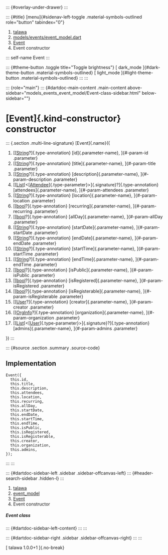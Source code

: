 ::: {#overlay-under-drawer}
:::

::: {#title}
[menu]{#sidenav-left-toggle .material-symbols-outlined role="button"
tabindex="0"}

1.  [talawa](../../index.html)
2.  [models/events/event_model.dart](../../models_events_event_model/)
3.  [Event](../../models_events_event_model/Event-class.html)
4.  Event constructor

::: self-name
Event
:::

::: {#theme-button .toggle title="Toggle brightness"}
[ dark_mode ]{#dark-theme-button .material-symbols-outlined} [
light_mode ]{#light-theme-button .material-symbols-outlined}
:::
:::

::: {role="main"}
::: {#dartdoc-main-content .main-content above-sidebar="models_events_event_model/Event-class-sidebar.html" below-sidebar=""}
<div>

# [Event]{.kind-constructor} constructor

</div>

::: {.section .multi-line-signature}
[Event]{.name}({

1.  [[[String](https://api.flutter.dev/flutter/dart-core/String-class.html)?]{.type-annotation}
    [id]{.parameter-name}, ]{#-param-id .parameter}
2.  [[[String](https://api.flutter.dev/flutter/dart-core/String-class.html)?]{.type-annotation}
    [title]{.parameter-name}, ]{#-param-title .parameter}
3.  [[[String](https://api.flutter.dev/flutter/dart-core/String-class.html)?]{.type-annotation}
    [description]{.parameter-name}, ]{#-param-description .parameter}
4.  [[[List](https://api.flutter.dev/flutter/dart-core/List-class.html)[\<[[Attendee](../../models_events_event_model/Attendee-class.html)]{.type-parameter}\>]{.signature}?]{.type-annotation}
    [attendees]{.parameter-name}, ]{#-param-attendees .parameter}
5.  [[[String](https://api.flutter.dev/flutter/dart-core/String-class.html)?]{.type-annotation}
    [location]{.parameter-name}, ]{#-param-location .parameter}
6.  [[[bool](https://api.flutter.dev/flutter/dart-core/bool-class.html)?]{.type-annotation}
    [recurring]{.parameter-name}, ]{#-param-recurring .parameter}
7.  [[[bool](https://api.flutter.dev/flutter/dart-core/bool-class.html)?]{.type-annotation}
    [allDay]{.parameter-name}, ]{#-param-allDay .parameter}
8.  [[[String](https://api.flutter.dev/flutter/dart-core/String-class.html)?]{.type-annotation}
    [startDate]{.parameter-name}, ]{#-param-startDate .parameter}
9.  [[[String](https://api.flutter.dev/flutter/dart-core/String-class.html)?]{.type-annotation}
    [endDate]{.parameter-name}, ]{#-param-endDate .parameter}
10. [[[String](https://api.flutter.dev/flutter/dart-core/String-class.html)?]{.type-annotation}
    [startTime]{.parameter-name}, ]{#-param-startTime .parameter}
11. [[[String](https://api.flutter.dev/flutter/dart-core/String-class.html)?]{.type-annotation}
    [endTime]{.parameter-name}, ]{#-param-endTime .parameter}
12. [[[bool](https://api.flutter.dev/flutter/dart-core/bool-class.html)?]{.type-annotation}
    [isPublic]{.parameter-name}, ]{#-param-isPublic .parameter}
13. [[[bool](https://api.flutter.dev/flutter/dart-core/bool-class.html)?]{.type-annotation}
    [isRegistered]{.parameter-name}, ]{#-param-isRegistered .parameter}
14. [[[bool](https://api.flutter.dev/flutter/dart-core/bool-class.html)?]{.type-annotation}
    [isRegisterable]{.parameter-name}, ]{#-param-isRegisterable
    .parameter}
15. [[[User](../../models_user_user_info/User-class.html)?]{.type-annotation}
    [creator]{.parameter-name}, ]{#-param-creator .parameter}
16. [[[OrgInfo](../../models_organization_org_info/OrgInfo-class.html)?]{.type-annotation}
    [organization]{.parameter-name}, ]{#-param-organization .parameter}
17. [[[List](https://api.flutter.dev/flutter/dart-core/List-class.html)[\<[[User](../../models_user_user_info/User-class.html)]{.type-parameter}\>]{.signature}?]{.type-annotation}
    [admins]{.parameter-name}, ]{#-param-admins .parameter}

})
:::

::: {#source .section .summary .source-code}
## Implementation

``` language-dart
Event({
  this.id,
  this.title,
  this.description,
  this.attendees,
  this.location,
  this.recurring,
  this.allDay,
  this.startDate,
  this.endDate,
  this.startTime,
  this.endTime,
  this.isPublic,
  this.isRegistered,
  this.isRegisterable,
  this.creator,
  this.organization,
  this.admins,
});
```
:::
:::

::: {#dartdoc-sidebar-left .sidebar .sidebar-offcanvas-left}
::: {#header-search-sidebar .hidden-l}
:::

1.  [talawa](../../index.html)
2.  [event_model](../../models_events_event_model/)
3.  [Event](../../models_events_event_model/Event-class.html)
4.  Event constructor

##### Event class

::: {#dartdoc-sidebar-left-content}
:::
:::

::: {#dartdoc-sidebar-right .sidebar .sidebar-offcanvas-right}
:::
:::

[ talawa 1.0.0+1 ]{.no-break}
